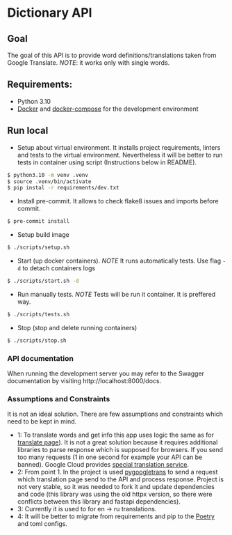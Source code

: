 # Dictionary API

## Goal

The goal of this API is to provide word definitions/translations taken from Google Translate. *NOTE*: it works only with single words.

## Requirements:
- Python 3.10
- [Docker](https://docs.docker.com/engine/installation/) and [docker-compose](https://docs.docker.com/compose/install/) for the development environment

## Run local

- Setup about virtual environment. It installs project requirements, linters and tests to the virtual environment. Nevertheless it will be better to run tests in container using script (Instructions below in README).
```bash
$ python3.10 -m venv .venv
$ source .venv/bin/activate
$ pip instal -r requirements/dev.txt
```

- Install pre-commit. It allows to check flake8 issues and imports before commit.
```bash
$ pre-commit install
```

- Setup build image
```bash
$ ./scripts/setup.sh
```

- Start (up docker containers). *NOTE* It runs automatically tests. Use flag `-d` to detach containers logs

```bash
$ ./scripts/start.sh -d
```

- Run manually tests. *NOTE* Tests will be run it container. It is preffered way.
```bash
$ ./scripts/tests.sh
```

- Stop (stop and delete running containers)

```bash
$ ./scripts/stop.sh
```

### API documentation
When running the development server you may refer to the Swagger documentation by visiting http://localhost:8000/docs.

### Assumptions and Constraints

It is not an ideal solution. There are few assumptions and constraints which need to be kept in mind.
- 1: To translate words and get info this app uses logic the same as for [translate page](https://translate.google.com/?sl=en&tl=ru&text=challenge&op=translate)). It is not a great solution because it requires additional libraries to parse response which is supposed for browsers. If you send too many requests (1 in one second for example your API can be banned).
Google Cloud provides [special translation service](https://cloud.google.com/translate/docs/reference/rest/).
- 2: From point 1. In the project is used [pygoogletrans](https://github.com/ssut/py-googletrans) to send a request which translation page send to the API and process response. Project is not very stable, so it was needed to fork it and update dependencies and code (this library was using the old httpx version, so there were conflicts between this library and fastapi dependencies).
- 3: Currently it is used to for en -> ru translations.
- 4: It will be better to migrate from requirements and pip to the [Poetry](https://python-poetry.org/) and toml configs.
